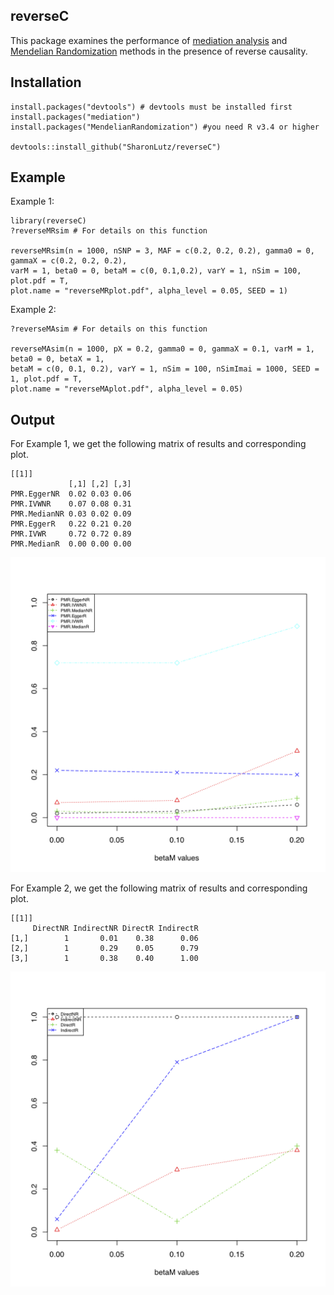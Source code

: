 
## reverseC
This package examines the performance of [mediation analysis](https://github.com/SharonLutz/reverseC/blob/master/R/README.md) and [Mendelian Randomization](https://github.com/SharonLutz/reverseC/tree/master/man) methods in the presence of reverse causality.

## Installation
```
install.packages("devtools") # devtools must be installed first
install.packages("mediation")
install.packages("MendelianRandomization") #you need R v3.4 or higher

devtools::install_github("SharonLutz/reverseC")
```

## Example
Example 1:
```
library(reverseC)
?reverseMRsim # For details on this function

reverseMRsim(n = 1000, nSNP = 3, MAF = c(0.2, 0.2, 0.2), gamma0 = 0, gammaX = c(0.2, 0.2, 0.2), 
varM = 1, beta0 = 0, betaM = c(0, 0.1,0.2), varY = 1, nSim = 100, plot.pdf = T, 
plot.name = "reverseMRplot.pdf", alpha_level = 0.05, SEED = 1)

```
Example 2:
```
?reverseMAsim # For details on this function

reverseMAsim(n = 1000, pX = 0.2, gamma0 = 0, gammaX = 0.1, varM = 1, beta0 = 0, betaX = 1, 
betaM = c(0, 0.1, 0.2), varY = 1, nSim = 100, nSimImai = 1000, SEED = 1, plot.pdf = T, 
plot.name = "reverseMAplot.pdf", alpha_level = 0.05)
```

## Output
For Example 1, we get the following matrix of results and corresponding plot.
```
[[1]]
             [,1] [,2] [,3]
PMR.EggerNR  0.02 0.03 0.06
PMR.IVWNR    0.07 0.08 0.31
PMR.MedianNR 0.03 0.02 0.09
PMR.EggerR   0.22 0.21 0.20
PMR.IVWR     0.72 0.72 0.89
PMR.MedianR  0.00 0.00 0.00
```
<img src="https://github.com/SharonLutz/reverseC/blob/master/reverseMRplot.png" width="600">

For Example 2, we get the following matrix of results and corresponding plot.

```
[[1]]
     DirectNR IndirectNR DirectR IndirectR
[1,]        1       0.01    0.38      0.06
[2,]        1       0.29    0.05      0.79
[3,]        1       0.38    0.40      1.00
```
<img src="https://github.com/SharonLutz/reverseC/blob/master/reverseMAplot.png" width="600">
